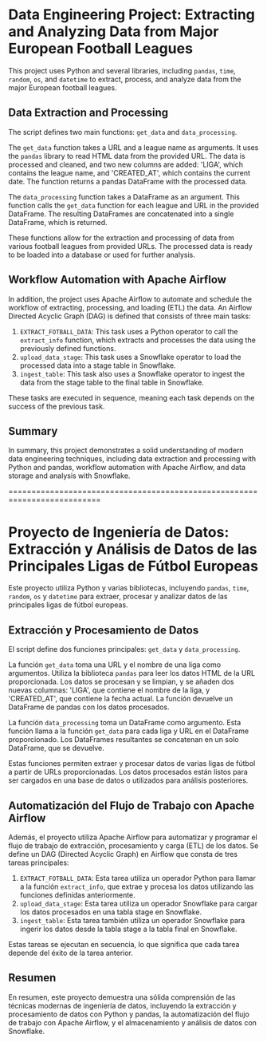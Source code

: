 # Data Engineering Project: Extracting and Analyzing Data from Major European Football Leagues

This project uses Python and several libraries, including `pandas`, `time`, `random`, `os`, and `datetime` to extract, process, and analyze data from the major European football leagues.

## Data Extraction and Processing

The script defines two main functions: `get_data` and `data_processing`.

The `get_data` function takes a URL and a league name as arguments. It uses the `pandas` library to read HTML data from the provided URL. The data is processed and cleaned, and two new columns are added: 'LIGA', which contains the league name, and 'CREATED_AT', which contains the current date. The function returns a pandas DataFrame with the processed data.

The `data_processing` function takes a DataFrame as an argument. This function calls the `get_data` function for each league and URL in the provided DataFrame. The resulting DataFrames are concatenated into a single DataFrame, which is returned.

These functions allow for the extraction and processing of data from various football leagues from provided URLs. The processed data is ready to be loaded into a database or used for further analysis.

## Workflow Automation with Apache Airflow

In addition, the project uses Apache Airflow to automate and schedule the workflow of extracting, processing, and loading (ETL) the data. An Airflow Directed Acyclic Graph (DAG) is defined that consists of three main tasks:

1. `EXTRACT_FOTBALL_DATA`: This task uses a Python operator to call the `extract_info` function, which extracts and processes the data using the previously defined functions.
2. `upload_data_stage`: This task uses a Snowflake operator to load the processed data into a stage table in Snowflake.
3. `ingest_table`: This task also uses a Snowflake operator to ingest the data from the stage table to the final table in Snowflake.

These tasks are executed in sequence, meaning each task depends on the success of the previous task.

## Summary

In summary, this project demonstrates a solid understanding of modern data engineering techniques, including data extraction and processing with Python and pandas, workflow automation with Apache Airflow, and data storage and analysis with Snowflake.

==========================================================================
# Proyecto de Ingeniería de Datos: Extracción y Análisis de Datos de las Principales Ligas de Fútbol Europeas

Este proyecto utiliza Python y varias bibliotecas, incluyendo `pandas`, `time`, `random`, `os` y `datetime` para extraer, procesar y analizar datos de las principales ligas de fútbol europeas.

## Extracción y Procesamiento de Datos

El script define dos funciones principales: `get_data` y `data_processing`.

La función `get_data` toma una URL y el nombre de una liga como argumentos. Utiliza la biblioteca `pandas` para leer los datos HTML de la URL proporcionada. Los datos se procesan y se limpian, y se añaden dos nuevas columnas: 'LIGA', que contiene el nombre de la liga, y 'CREATED_AT', que contiene la fecha actual. La función devuelve un DataFrame de pandas con los datos procesados.

La función `data_processing` toma un DataFrame como argumento. Esta función llama a la función `get_data` para cada liga y URL en el DataFrame proporcionado. Los DataFrames resultantes se concatenan en un solo DataFrame, que se devuelve.

Estas funciones permiten extraer y procesar datos de varias ligas de fútbol a partir de URLs proporcionadas. Los datos procesados están listos para ser cargados en una base de datos o utilizados para análisis posteriores.

## Automatización del Flujo de Trabajo con Apache Airflow

Además, el proyecto utiliza Apache Airflow para automatizar y programar el flujo de trabajo de extracción, procesamiento y carga (ETL) de los datos. Se define un DAG (Directed Acyclic Graph) en Airflow que consta de tres tareas principales:

1. `EXTRACT_FOTBALL_DATA`: Esta tarea utiliza un operador Python para llamar a la función `extract_info`, que extrae y procesa los datos utilizando las funciones definidas anteriormente.
2. `upload_data_stage`: Esta tarea utiliza un operador Snowflake para cargar los datos procesados en una tabla stage en Snowflake.
3. `ingest_table`: Esta tarea también utiliza un operador Snowflake para ingerir los datos desde la tabla stage a la tabla final en Snowflake.

Estas tareas se ejecutan en secuencia, lo que significa que cada tarea depende del éxito de la tarea anterior.

## Resumen

En resumen, este proyecto demuestra una sólida comprensión de las técnicas modernas de ingeniería de datos, incluyendo la extracción y procesamiento de datos con Python y pandas, la automatización del flujo de trabajo con Apache Airflow, y el almacenamiento y análisis de datos con Snowflake.
